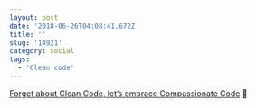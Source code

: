 ```yaml
---
layout: post
date: '2018-06-26T04:08:41.672Z'
title: ''
slug: '14921'
category: social
tags:
  - 'Clean code'
---
```

[Forget about Clean Code, let’s embrace Compassionate Code](http://johannesbrodwall.com/2018/06/24/forget-about-clean-code-lets-embrace-compassionate-code/) 🔗
